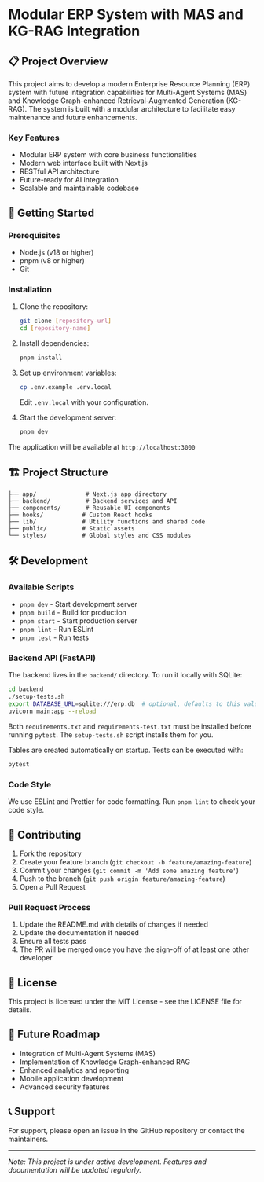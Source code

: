 # Modular ERP System with MAS and KG-RAG Integration


## 📋 Project Overview

This project aims to develop a modern Enterprise Resource Planning (ERP) system with future integration capabilities for Multi-Agent Systems (MAS) and Knowledge Graph-enhanced Retrieval-Augmented Generation (KG-RAG). The system is built with a modular architecture to facilitate easy maintenance and future enhancements.

### Key Features

- Modular ERP system with core business functionalities
- Modern web interface built with Next.js
- RESTful API architecture
- Future-ready for AI integration
- Scalable and maintainable codebase

## 🚀 Getting Started

### Prerequisites

- Node.js (v18 or higher)
- pnpm (v8 or higher)
- Git

### Installation

1. Clone the repository:
   ```bash
   git clone [repository-url]
   cd [repository-name]
   ```

2. Install dependencies:
   ```bash
   pnpm install
   ```

3. Set up environment variables:
   ```bash
   cp .env.example .env.local
   ```
   Edit `.env.local` with your configuration.

4. Start the development server:
   ```bash
   pnpm dev
   ```

The application will be available at `http://localhost:3000`

## 🏗️ Project Structure

```
├── app/              # Next.js app directory
├── backend/          # Backend services and API
├── components/       # Reusable UI components
├── hooks/           # Custom React hooks
├── lib/             # Utility functions and shared code
├── public/          # Static assets
└── styles/          # Global styles and CSS modules
```

## 🛠️ Development

### Available Scripts

- `pnpm dev` - Start development server
- `pnpm build` - Build for production
- `pnpm start` - Start production server
- `pnpm lint` - Run ESLint
- `pnpm test` - Run tests

### Backend API (FastAPI)

The backend lives in the `backend/` directory. To run it locally with SQLite:

```bash
cd backend
./setup-tests.sh
export DATABASE_URL=sqlite:///erp.db  # optional, defaults to this value
uvicorn main:app --reload
```
Both `requirements.txt` and `requirements-test.txt` must be installed before running `pytest`. The `setup-tests.sh` script installs them for you.

Tables are created automatically on startup. Tests can be executed with:

```bash
pytest
```

### Code Style

We use ESLint and Prettier for code formatting. Run `pnpm lint` to check your code style.

## 🤝 Contributing

1. Fork the repository
2. Create your feature branch (`git checkout -b feature/amazing-feature`)
3. Commit your changes (`git commit -m 'Add some amazing feature'`)
4. Push to the branch (`git push origin feature/amazing-feature`)
5. Open a Pull Request

### Pull Request Process

1. Update the README.md with details of changes if needed
2. Update the documentation if needed
3. Ensure all tests pass
4. The PR will be merged once you have the sign-off of at least one other developer

## 📝 License

This project is licensed under the MIT License - see the LICENSE file for details.

## 🔮 Future Roadmap

- Integration of Multi-Agent Systems (MAS)
- Implementation of Knowledge Graph-enhanced RAG
- Enhanced analytics and reporting
- Mobile application development
- Advanced security features

## 📞 Support

For support, please open an issue in the GitHub repository or contact the maintainers.

---
*Note: This project is under active development. Features and documentation will be updated regularly.*

